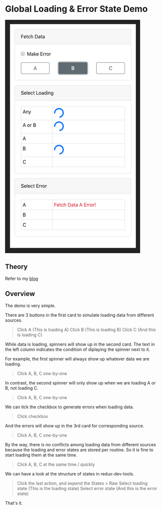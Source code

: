 # Global Loading & Error State Demo

![screenshot](./screenshot.png)

## Theory

Refer to my [blog](https://medium.com/@zzdjk6/implement-global-loading-and-error-state-with-redux-thunk-routine-and-typescript-b278f93e99fd)

## Overview

The demo is very simple.

There are 3 buttons in the first card to simulate loading data from different sources.

> Click A (This is loading A)
> Click B (This is loading B)
> Click C (And this is loading C)

While data is loading, spinners will show up in the second card.
The text in the left column indicates the condition of diplaying the spinner next to it.

For example, the first spinner will always show up whatever data we are loading.

> Click A, B, C one-by-one

In contrast, the second spinner will only show up when we are loading A or B, not loading C.

> Click A, B, C one-by-one

We can tick the checkbox to generate errors when loading data.

> Click checkbox

And the errors will show up in the 3rd card for corresponding source.

> Click A, B, C one-by-one

By the way, there is no conflicts among loading data from different sources because the loading and error states are stored per routine.
So it is fine to start loading them at the same time.

> Click A, B, C at the same time / quickly

We can have a look at the structure of states in redux-dev-tools.

> Click the last action, and expend the States > Raw
> Select loading state (This is the loading state)
> Select error state (And this is the error state)

That's it.
